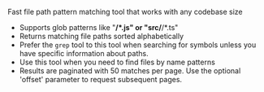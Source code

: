 Fast file path pattern matching tool that works with any codebase size

- Supports glob patterns like "**/\*.js" or "src/**/\*.ts"
- Returns matching file paths sorted alphabetically
- Prefer the `grep` tool to this tool when searching for symbols unless you have specific information about paths.
- Use this tool when you need to find files by name patterns
- Results are paginated with 50 matches per page. Use the optional 'offset' parameter to request subsequent pages.
